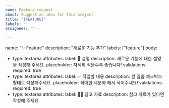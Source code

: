 ```yaml
---
name: Feature request
about: Suggest an idea for this project
title: "[FEATURE]"
labels: ''
assignees: ''

---
```


name: "✨ Feature"
description: "새로운 기능 추가"
labels: ["feature"]
body:
  - type: textarea
    attributes:
      label: 📄 설명
      description: 새로운 기능에 대한 설명을 작성해 주세요.
      placeholder: 자세히 적을수록 좋습니다!
    validations:
      required: true
  - type: textarea
    attributes:
      label: ✅ 작업할 내용
      description: 할 일을 체크박스 형태로 작성해주세요.
      placeholder: 최대한 세분화 해서 적어주세요!
    validations:
      required: true
  - type: textarea
    attributes:
      label: 🙋🏻 참고 자료
      description: 참고 자료가 있다면 작성해 주세요.
